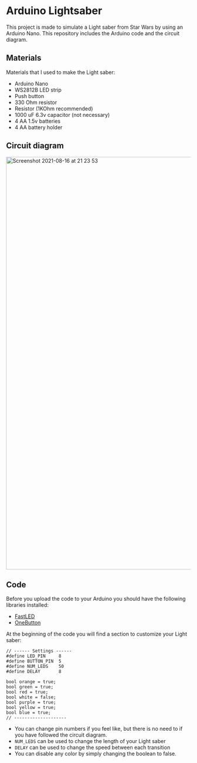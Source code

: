 # Arduino Lightsaber
This project is made to simulate a Light saber from Star Wars by using an Arduino Nano. This repository includes the Arduino code and the circuit diagram.

## Materials
Materials that I used to make the Light saber:
- Arduino Nano
- WS2812B LED strip
- Push button
- 330 Ohm resistor
- Resistor (1KOhm recommended)
- 1000 uF 6.3v capacitor (not necessary)
- 4 AA 1.5v batteries
- 4 AA battery holder

## Circuit diagram
<img width="1124" alt="Screenshot 2021-08-16 at 21 23 53" src="https://user-images.githubusercontent.com/78478073/129620455-d927bb69-45c6-4331-9c88-1e4439a5e496.png">


## Code
Before you upload the code to your Arduino you should have the following libraries installed:
- [FastLED](https://www.arduino.cc/reference/en/libraries/fastled/)
- [OneButton](https://www.arduino.cc/reference/en/libraries/onebutton/)

At the beginning of the code you will find a section to customize your Light saber:
```
// ------ Settings ------
#define LED_PIN     8
#define BUTTON_PIN  5
#define NUM_LEDS    50
#define DELAY       8

bool orange = true;
bool green = true;
bool red = true;
bool white = false;
bool purple = true;
bool yellow = true;
bool blue = true;
// --------------------
```
- You can change pin numbers if you feel like, but there is no need to if you have followed the circuit diagram.
- ```NUM_LEDS``` can be used to change the length of your Light saber
- ```DELAY``` can be used to change the speed between each transition
- You can disable any color by simply changing the boolean to false.
